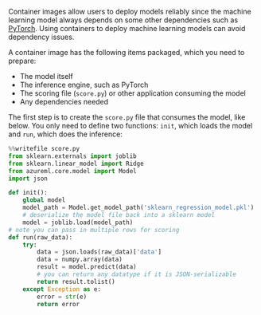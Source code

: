 Container images allow users to deploy models reliably since the machine learning model always depends on some other dependencies such as [PyTorch](https://pytorch.org/). Using containers to deploy machine learning models can avoid dependency issues.

A container image has the following items packaged, which you need to prepare:

- The model itself
- The inference engine, such as PyTorch
- The scoring file (`score.py`) or other application consuming the model
- Any dependencies needed

The first step is to create the `score.py` file that consumes the model, like below. You only need to define two functions: `init`, which loads the model and `run`, which does the inference:

```python
%%writefile score.py
from sklearn.externals import joblib
from sklearn.linear_model import Ridge
from azureml.core.model import Model
import json

def init():
    global model
    model_path = Model.get_model_path('sklearn_regression_model.pkl')
    # deserialize the model file back into a sklearn model
    model = joblib.load(model_path)
# note you can pass in multiple rows for scoring
def run(raw_data):
    try:
        data = json.loads(raw_data)['data']
        data = numpy.array(data)
        result = model.predict(data)
        # you can return any datatype if it is JSON-serializable
        return result.tolist()
    except Exception as e:
        error = str(e)
        return error
```